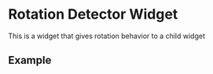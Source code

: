 # Rotation Detector Widget

This is a widget that gives rotation behavior to a child widget

## Example

